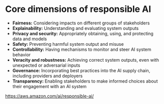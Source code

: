 # Core dimensions of responsible AI

- **Fairness:** Considering impacts on different groups of stakeholders
- **Explainability:** Understanding and evaluating system outputs
- **Privacy and security:** Appropriately obtaining, using, and protecting data and models
- **Safety:** Preventing harmful system output and misuse
- **Controllability:** Having mechanisms to monitor and steer AI system behavior
- **Veracity and robustness:** Achieving correct system outputs, even with unexpected or adversarial inputs
- **Governance:** Incorporating best practices into the AI supply chain, including providers and deployers
- **Transparency:** Enabling stakeholders to make informed choices about their engagement with an AI system

https://aws.amazon.com/ai/responsible-ai/